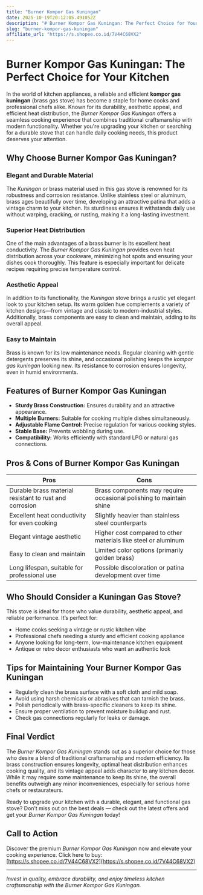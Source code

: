```yaml
---
title: "Burner Kompor Gas Kuningan"
date: 2025-10-19T20:12:05.491052Z
description: "# Burner Kompor Gas Kuningan: The Perfect Choice for Your Kitchen..."
slug: "burner-kompor-gas-kuningan"
affiliate_url: "https://s.shopee.co.id/7V44C68VX2"
---
```

# Burner Kompor Gas Kuningan: The Perfect Choice for Your Kitchen

In the world of kitchen appliances, a reliable and efficient **kompor gas kuningan** (brass gas stove) has become a staple for home cooks and professional chefs alike. Known for its durability, aesthetic appeal, and efficient heat distribution, the *Burner Kompor Gas Kuningan* offers a seamless cooking experience that combines traditional craftsmanship with modern functionality. Whether you're upgrading your kitchen or searching for a durable stove that can handle daily cooking needs, this product deserves your attention.

## Why Choose Burner Kompor Gas Kuningan?

### Elegant and Durable Material

The *Kuningan* or brass material used in this gas stove is renowned for its robustness and corrosion resistance. Unlike stainless steel or aluminum, brass ages beautifully over time, developing an attractive patina that adds a vintage charm to your kitchen. Its sturdiness ensures it withstands daily use without warping, cracking, or rusting, making it a long-lasting investment.

### Superior Heat Distribution

One of the main advantages of a brass burner is its excellent heat conductivity. The *Burner Kompor Gas Kuningan* provides even heat distribution across your cookware, minimizing hot spots and ensuring your dishes cook thoroughly. This feature is especially important for delicate recipes requiring precise temperature control.

### Aesthetic Appeal 

In addition to its functionality, the *Kuningan* stove brings a rustic yet elegant look to your kitchen setup. Its warm golden hue complements a variety of kitchen designs—from vintage and classic to modern-industrial styles. Additionally, brass components are easy to clean and maintain, adding to its overall appeal.

### Easy to Maintain

Brass is known for its low maintenance needs. Regular cleaning with gentle detergents preserves its shine, and occasional polishing keeps the *kompor gas kuningan* looking new. Its resistance to corrosion ensures longevity, even in humid environments.

## Features of Burner Kompor Gas Kuningan

- **Sturdy Brass Construction:** Ensures durability and an attractive appearance.
- **Multiple Burners:** Suitable for cooking multiple dishes simultaneously.
- **Adjustable Flame Control:** Precise regulation for various cooking styles.
- **Stable Base:** Prevents wobbling during use.
- **Compatibility:** Works efficiently with standard LPG or natural gas connections.

## Pros & Cons of Burner Kompor Gas Kuningan

| **Pros** | **Cons** |
|---|---|
| Durable brass material resistant to rust and corrosion | Brass components may require occasional polishing to maintain shine |
| Excellent heat conductivity for even cooking | Slightly heavier than stainless steel counterparts |
| Elegant vintage aesthetic | Higher cost compared to other materials like steel or aluminum |
| Easy to clean and maintain | Limited color options (primarily golden brass) |
| Long lifespan, suitable for professional use | Possible discoloration or patina development over time |

## Who Should Consider a Kuningan Gas Stove?

This stove is ideal for those who value durability, aesthetic appeal, and reliable performance. It’s perfect for:

- Home cooks seeking a vintage or rustic kitchen vibe
- Professional chefs needing a sturdy and efficient cooking appliance
- Anyone looking for long-term, low-maintenance kitchen equipment
- Antique or retro decor enthusiasts who want an authentic look

## Tips for Maintaining Your Burner Kompor Gas Kuningan

- Regularly clean the brass surface with a soft cloth and mild soap.
- Avoid using harsh chemicals or abrasives that can tarnish the brass.
- Polish periodically with brass-specific cleaners to keep its shine.
- Ensure proper ventilation to prevent moisture buildup and rust.
- Check gas connections regularly for leaks or damage.

## Final Verdict

The *Burner Kompor Gas Kuningan* stands out as a superior choice for those who desire a blend of traditional craftsmanship and modern efficiency. Its brass construction ensures longevity, optimal heat distribution enhances cooking quality, and its vintage appeal adds character to any kitchen decor. While it may require some maintenance to keep its shine, the overall benefits outweigh any minor inconveniences, especially for serious home chefs or restaurateurs.

Ready to upgrade your kitchen with a durable, elegant, and functional gas stove? Don’t miss out on the best deals — check out the latest offers and get your *Burner Kompor Gas Kuningan* today!

## Call to Action

Discover the premium *Burner Kompor Gas Kuningan* now and elevate your cooking experience. Click here to buy: [https://s.shopee.co.id/7V44C68VX2](https://s.shopee.co.id/7V44C68VX2)

---

*Invest in quality, embrace durability, and enjoy timeless kitchen craftsmanship with the Burner Kompor Gas Kuningan.*